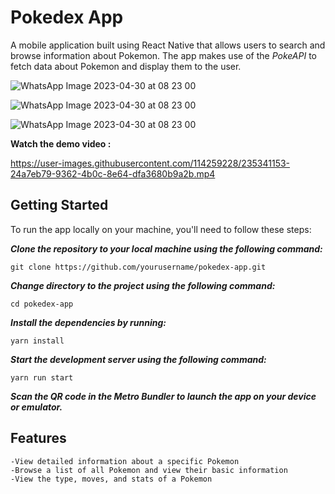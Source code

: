 # Pokedex App

A mobile application built using React Native that allows users to search and browse information about Pokemon. The app makes use of the *PokeAPI* to fetch data about Pokemon and display them to the user.

![WhatsApp Image 2023-04-30 at 08 23 00](https://user-images.githubusercontent.com/114259228/235341125-a2e36554-af32-4321-93e7-eb626610faa7.jpg)

![WhatsApp Image 2023-04-30 at 08 23 00](https://user-images.githubusercontent.com/114259228/235341141-437a23ca-25aa-4ab9-92d7-70a4ce9dfe24.jpg)

![WhatsApp Image 2023-04-30 at 08 23 00](https://user-images.githubusercontent.com/114259228/235341143-1caeace0-1eaf-4875-87ee-fbee6777a9d3.jpg)

**Watch the demo video :**



https://user-images.githubusercontent.com/114259228/235341153-24a7eb79-9362-4b0c-8e64-dfa3680b9a2b.mp4



## Getting Started

To run the app locally on your machine, you'll need to follow these steps:

***Clone the repository to your local machine using the following command:***

```
git clone https://github.com/yourusername/pokedex-app.git
```

***Change directory to the project using the following command:***

```
cd pokedex-app
```

***Install the dependencies by running:***

```
yarn install
```

***Start the development server using the following command:***

```
yarn run start
```
***Scan the QR code in the Metro Bundler to launch the app on your device or emulator.***

## Features

    -View detailed information about a specific Pokemon
    -Browse a list of all Pokemon and view their basic information
    -View the type, moves, and stats of a Pokemon
